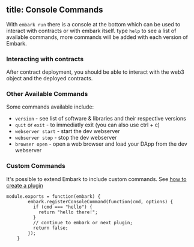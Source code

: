 title: Console Commands
---

With ``embark run`` there is a console at the bottom which can be used to interact with contracts or with embark itself. type ``help`` to see a list of available commands, more commands will be added with each version of Embark.

### Interacting with contracts
After contract deployment, you should be able to interact with the web3 object and the deployed contracts.

### Other Available Commands
Some commands available include:

* ``version`` - see list of software & libraries and their respective versions
* ``quit`` or ``exit`` - to immediatly exit (you can also use ctrl + c)
* ``webserver start`` - start the dev webserver
* ``webserver stop`` - stop the dev webserver
* ``browser open`` - open a web browser and load your DApp from the dev webserver

### Custom Commands

It's possible to extend Embark to include custom commands. See [how to create
a plugin](creating_plugins.html)

<pre><code class="javascript">module.exports = function(embark) {
        embark.registerConsoleCommand(function(cmd, options) {
          if (cmd === "hello") {
            return "hello there!";
          }
          // continue to embark or next plugin;
          return false;
        });
    }
</code></pre>

